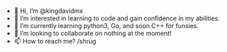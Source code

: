 - 👋 Hi, I’m @kingdavidmx
- 👀 I’m interested in learning to code and gain confidence in my abilities.
- 🌱 I’m currently learning python3, Go, and soon C++ for funsies.
- 💞️ I’m looking to collaborate on nothing at the moment!
- 📫 How to reach me? /shrug

<!---
kingdavidmx/kingdavidmx is a ✨ special ✨ repository because its `README.md` (this file) appears on your GitHub profile.
You can click the Preview link to take a look at your changes.
--->

